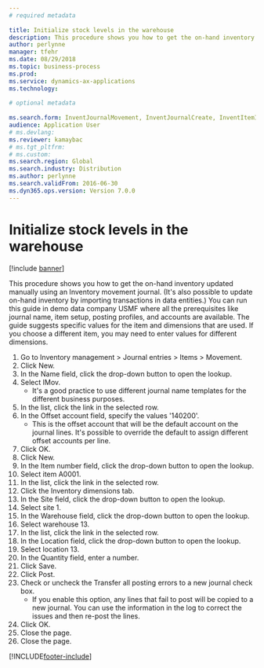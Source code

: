 ```yaml
--- 
# required metadata 
 
title: Initialize stock levels in the warehouse
description: This procedure shows you how to get the on-hand inventory updated manually using an Inventory movement journal. 
author: perlynne
manager: tfehr 
ms.date: 08/29/2018
ms.topic: business-process 
ms.prod:  
ms.service: dynamics-ax-applications 
ms.technology:  
 
# optional metadata 
 
ms.search.form: InventJournalMovement, InventJournalCreate, InventItemIdLookupSimple, InventLocationIdLookup, WMSLocationIdLookup   
audience: Application User 
# ms.devlang:  
ms.reviewer: kamaybac
# ms.tgt_pltfrm:  
# ms.custom:  
ms.search.region: Global
ms.search.industry: Distribution
ms.author: perlynne
ms.search.validFrom: 2016-06-30 
ms.dyn365.ops.version: Version 7.0.0 
---
```

# Initialize stock levels in the warehouse

[!include [banner](../../includes/banner.md)]

This procedure shows you how to get the on-hand inventory updated manually using an Inventory movement journal. (It's also possible to update on-hand inventory by importing transactions in data entities.) You can run this guide in demo data company USMF where all the prerequisites like journal name, item setup, posting profiles, and accounts are available. The guide suggests specific values for the item and dimensions that are used. If you choose a different item, you may need to enter values for different dimensions.

1. Go to Inventory management > Journal entries > Items > Movement.
2. Click New.
3. In the Name field, click the drop-down button to open the lookup.
4. Select IMov.
    * It's a good practice to use different journal name templates for the different business purposes.  
5. In the list, click the link in the selected row.
6. In the Offset account field, specify the values '140200'.
    * This is the offset account that will be the default account on the journal lines. It's possible to override the default to assign different offset accounts per line.  
7. Click OK.
8. Click New.
9. In the Item number field, click the drop-down button to open the lookup.
10. Select item A0001.
11. In the list, click the link in the selected row.
12. Click the Inventory dimensions tab.
13. In the Site field, click the drop-down button to open the lookup.
14. Select site 1.
15. In the Warehouse field, click the drop-down button to open the lookup.
16. Select warehouse 13.
17. In the list, click the link in the selected row.
18. In the Location field, click the drop-down button to open the lookup.
19. Select location 13.
20. In the Quantity field, enter a number.
21. Click Save.
22. Click Post.
23. Check or uncheck the Transfer all posting errors to a new journal check box.
    * If you enable this option, any lines that fail to post will be copied to a new journal. You can use the information in the log to correct the issues and then re-post the lines.  
24. Click OK.
25. Close the page.
26. Close the page.



[!INCLUDE[footer-include](../../../includes/footer-banner.md)]